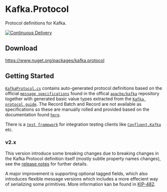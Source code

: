 # Kafka.Protocol
Protocol definitions for Kafka.

[![Continuous Delivery](https://github.com/Fresa/Kafka.Protocol/actions/workflows/ci.yml/badge.svg)](https://github.com/Fresa/Kafka.Protocol/actions/workflows/ci.yml)

## Download
https://www.nuget.org/packages/kafka.protocol

## Getting Started
[`KafkaProtocol.cs`](https://github.com/Fresa/Kafka.Protocol/blob/master/Kafka.Protocol/KafkaProtocol.cs) contains auto-generated protocol definitions based on the official [`message specifications`](https://github.com/apache/kafka/tree/trunk/clients/src/main/resources/common/message) found in the offical [`apache/kafka`](https://github.com/apache/kafka) repository together with generated basic value types extracted from the [`Kafka protocol guide`](http://kafka.apache.org/protocol.html). The Record Batch and Record are not available as specifications so these are manually rolled and provided based on the documentation found [`here`](http://kafka.apache.org/documentation/#recordbatch).

There is a [`test framework`](https://github.com/Fresa/Kafka.TestFramework) for integration testing clients like [`Confluent.Kafka`](https://github.com/confluentinc/confluent-kafka-dotnet) etc.

### v2.x
This version introduce some breaking changes due to breaking changes in the Kafka Protocol definition itself (mostly subtle property names changes), see the [release notes](https://github.com/Fresa/Kafka.Protocol/releases/tag/v2.0.0) for further details. 

A major improvement is supporting optional tagged fields, which also introduces flexible message versions which includes a more effecient way of serializing some primitives. More information kan be found in [KIP-482](https://cwiki.apache.org/confluence/display/KAFKA/KIP-482%3A+The+Kafka+Protocol+should+Support+Optional+Tagged+Fields).